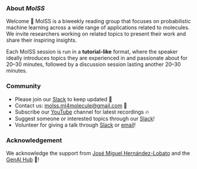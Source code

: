 <div style="text-align: left;">

### About *MolSS*
Welcome 👋
MolSS is a biweekly reading group that focuses on probabilistic machine learning across a wide range of applications related to molecules. We invite researchers working on related topics to present their work and share their inspiring insights.

Each MolSS session is run in a **tutorial-like** format, where the speaker ideally introduces topics they are experienced in and passionate about for 20–30 minutes, followed by a discussion session lasting another 20–30 minutes.

<!-- ### Our Scopes
  - [Sampling Methods and Neural Samplers]({{< relref "Scopes/SamplingMethod/_index.md" >}})
  - [Molecular Dynamics](./Scopes/MD/)
  - Machine Learning Force Field
  - [Molecule Generation](./Scopes/MG/) -->

### Community
 - Please join our [Slack](https://join.slack.com/t/molss/shared_invite/zt-35u93vepd-H83ftzwBbPCYY31jHcnM8A) to keep updated 🚀
 - Contact us: [molss.ml4molecule@gmail.com](mailto:molss.ml4molecule@gmail.com) 📧
 - Subscribe our [YouTube](https://www.youtube.com/@molss.ml4molecule) channel for latest recordings 🔥
 - Suggest someone or interested topics through our [Slack](https://join.slack.com/t/molss/shared_invite/zt-35u93vepd-H83ftzwBbPCYY31jHcnM8A)!
 - Volunteer for giving a talk through [Slack](https://molss.slack.com) or [email](mailto:molss.ml4molecule@gmail.com)!


### Acknowledgement
We acknowledge the support from [José Miguel Hernández-Lobato](https://jmhl.org) and the [GenAI Hub](https://www.genai.ac.uk) 🤖!
</div>